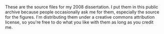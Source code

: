 These are the source files for my 2008 dissertation. I put
them in this public archive because people occasionally ask
me for them, especially the source for the figures. I'm 
distributing them under a creative commons attribution license, 
so you're free to do what you like with them as long as you
credit me. 
